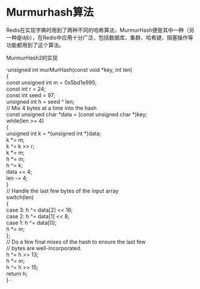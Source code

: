# Murmurhash算法

Redis在实现字典时用到了两种不同的哈希算法，MurmurHash便是其中一种（另一种是djb），在Redis中应用十分广泛，包括数据库、集群、哈希键、阻塞操作等功能都用到了这个算法。

MurmurHash2的实现

·unsigned int murMurHash(const void *key, int len)  
    {  
        const unsigned int m = 0x5bd1e995;  
        const int r = 24;  
        const int seed = 97;  
        unsigned int h = seed ^ len;  
        // Mix 4 bytes at a time into the hash  
        const unsigned char *data = (const unsigned char *)key;  
        while(len >= 4)  
        {  
            unsigned int k = *(unsigned int *)data;  
            k *= m;   
            k ^= k >> r;   
            k *= m;   
            h *= m;   
            h ^= k;  
            data += 4;  
            len -= 4;  
        }  
        // Handle the last few bytes of the input array  
        switch(len)  
        {  
            case 3: h ^= data[2] << 16;  
            case 2: h ^= data[1] << 8;  
            case 1: h ^= data[0];  
            h *= m;  
        };  
        // Do a few final mixes of the hash to ensure the last few  
        // bytes are well-incorporated.  
        h ^= h >> 13;  
        h *= m;  
        h ^= h >> 15;  
        return h;  
    }  ·
